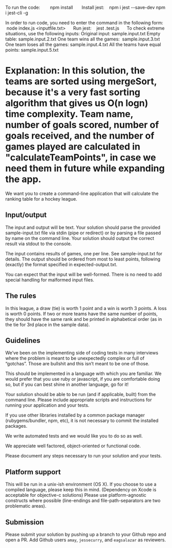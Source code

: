 To run the code:        npm install      
Install jest:   
npm i jest --save-dev
npm i jest-cli -g   
 

In order to run code, you need to enter the command in the following form:   node index.js <inputfile.txt>     
Run jest:   
jest <fileName>.test.js   
 
To check extreme situations, use the following inputs:
Original input: sample.input.txt
Empty table: sample.input.2.txt
One team wins all the games:  sample.input.3.txt
One team loses all the games: sample.input.4.txt
All the teams have equal points: sample.input.5.txt

Explanation: In this solution, the teams are sorted using mergeSort, because it's a very fast sorting algorithm that gives us O(n logn) time complexity.
Team name, number of goals scored, number of goals received, and the number of games played are calculated in "calculateTeamPoints", in case we need them in future while expanding the app.  
===========
We want you to create a command-line application that will calculate the
ranking table for a hockey league.

Input/output
------------
The input and output will be text. Your solution should parse the provided
sample-input.txt file via stdin (pipe or redirect) or by parsing a file passed
by name on the command line. Your solution should output the correct result via
stdout to the console.

The input contains results of games, one per line. See sample-input.txt for
details. The output should be ordered from most to least points, following
(exactly) the format specified in expected-output.txt.

You can expect that the input will be well-formed. There is no need to add
special handling for malformed input files.

The rules
---------
In this league, a draw (tie) is worth 1 point and a win is worth 3 points. A
loss is worth 0 points. If two or more teams have the same number of points,
they should have the same rank and be printed in alphabetical order (as in the
tie for 3rd place in the sample data).

Guidelines
-----------
We’ve been on the implementing side of coding tests in many interviews where the
problem is meant to be unexpectedly complex or full of “gotchas”. Those are bullshit
and this isn’t meant to be one of those.

This should be implemented in a language with which you are familiar. We would
prefer that you use ruby or javascript, if you are comfortable doing so, but if
you can best shine in another language, go for it!

Your solution should be able to be run (and if applicable, built) from the
command line. Please include appropriate scripts and instructions for
running your application and your tests.

If you use other libraries installed by a common package manager
(rubygems/bundler, npm, etc), it is not necessary to commit the
installed packages.

We write automated tests and we would like you to do so as well.

We appreciate well factored, object-oriented or functional code.

Please document any steps necessary to run your solution and your tests.

Platform support
----------------
This will be run in a unix-ish environment (OS X). If you choose to use a
compiled language, please keep this in mind. (Dependency on Xcode is acceptable
for objective-c solutions) Please use platform-agnostic constructs where
possible (line-endings and file-path-separators are two problematic areas).

Submission
----------
Please submit your solution by pushing up a branch to your Github repo and open a PR. Add Github users `amay`, `jessecurry`, and `eagsalazar` as reviewers.
